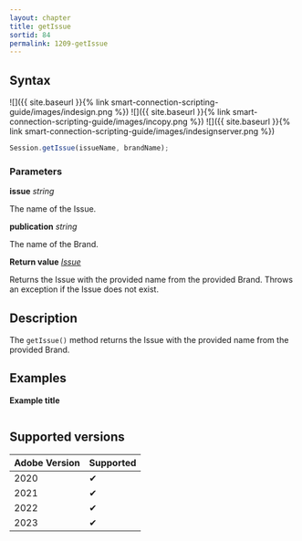 ```yaml
---
layout: chapter
title: getIssue
sortid: 84
permalink: 1209-getIssue
---
```


## Syntax

![]({{ site.baseurl }}{% link smart-connection-scripting-guide/images/indesign.png %}) ![]({{ site.baseurl }}{% link smart-connection-scripting-guide/images/incopy.png %}) ![]({{ site.baseurl }}{% link smart-connection-scripting-guide/images/indesignserver.png %})

```javascript
Session.getIssue(issueName, brandName);
```

### Parameters

**issue** _string_

The name of the Issue.

**publication** _string_

The name of the Brand.

**Return value** _[Issue](../../EntIssue/index.md)_

Returns the Issue with the provided name from the provided Brand. Throws an exception if the Issue does not exist.

## Description

The `getIssue()` method returns the Issue with the provided name from the provided Brand.

## Examples

**Example title**

```javascript

```

## Supported versions

| Adobe Version | Supported |
| ------------- | --------- |
| 2020          | ✔         |
| 2021          | ✔         |
| 2022          | ✔         |
| 2023          | ✔         |
